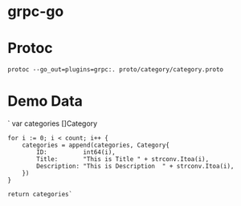 # grpc-go

# Protoc

`protoc --go_out=plugins=grpc:. proto/category/category.proto`

# Demo Data
`
var categories []Category

	for i := 0; i < count; i++ {
		categories = append(categories, Category{
			ID:          int64(i),
			Title:       "This is Title " + strconv.Itoa(i),
			Description: "This is Description  " + strconv.Itoa(i),
		})
	}

	return categories`